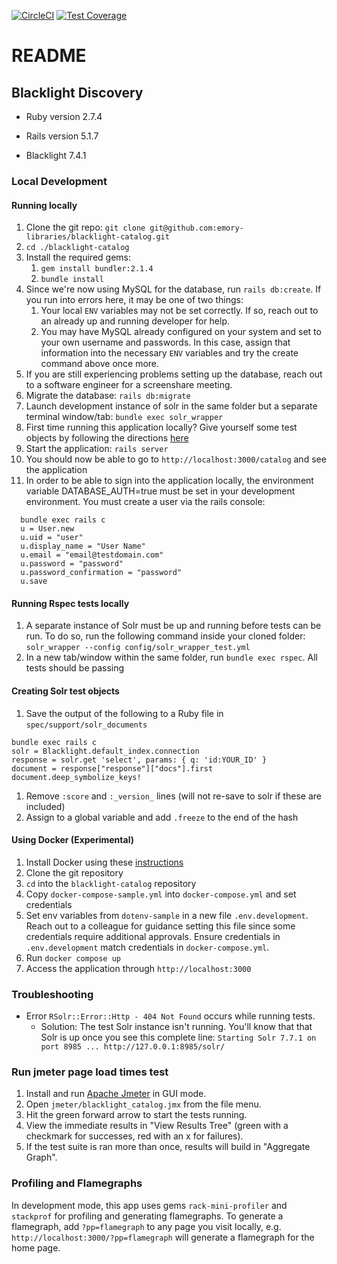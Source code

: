 [![CircleCI](https://circleci.com/gh/emory-libraries/blacklight-catalog.svg?style=svg)](https://circleci.com/gh/emory-libraries/blacklight-catalog)
[![Test Coverage](https://api.codeclimate.com/v1/badges/a0d9d34d60d7f3ffe2c2/test_coverage)](https://codeclimate.com/github/emory-libraries/blacklight-catalog/test_coverage)

# README

## Blacklight Discovery

* Ruby version 2.7.4

* Rails version 5.1.7

* Blacklight 7.4.1

### Local Development

#### Running locally

1. Clone the git repo: `git clone git@github.com:emory-libraries/blacklight-catalog.git`
1. `cd ./blacklight-catalog`
1. Install the required gems:
    1. `gem install bundler:2.1.4`
    1. `bundle install`
1. Since we're now using MySQL for the database, run `rails db:create`. If you run into errors here, it may be one of two things:
    1. Your local `ENV` variables may not be set correctly. If so, reach out to an already up and running developer for help.
    2. You may have MySQL already configured on your system and set to your own username and passwords. In this case, assign that information into the necessary `ENV` variables and try the create command above once more.
1. If you are still experiencing problems setting up the database, reach out to a software engineer for a screenshare meeting.
1. Migrate the database: `rails db:migrate`
1. Launch development instance of solr in the same folder but a separate terminal window/tab: `bundle exec solr_wrapper`
1. First time running this application locally? Give yourself some test objects by following the directions [here](https://github.com/emory-libraries/blacklight-catalog/blob/main/HARVESTING_ALMA_DATA.md)
1. Start the application: `rails server`
1. You should now be able to go to `http://localhost:3000/catalog` and see the application
1. In order to be able to sign into the application locally, the environment variable DATABASE_AUTH=true must be set in your development environment.
You must create a user via the rails console:
```
  bundle exec rails c
  u = User.new
  u.uid = "user"
  u.display_name = "User Name"
  u.email = "email@testdomain.com"
  u.password = "password"
  u.password_confirmation = "password"
  u.save
```

#### Running Rspec tests locally

1. A separate instance of Solr must be up and running before tests can be run. To do so, run the following command inside your cloned folder: `solr_wrapper --config config/solr_wrapper_test.yml`
1. In a new tab/window within the same folder, run `bundle exec rspec`. All tests should be passing

#### Creating Solr test objects
1. Save the output of the following to a Ruby file in `spec/support/solr_documents`
```
bundle exec rails c
solr = Blacklight.default_index.connection
response = solr.get 'select', params: { q: 'id:YOUR_ID' }
document = response["response"]["docs"].first
document.deep_symbolize_keys!
```
1. Remove `:score` and `:_version_` lines (will not re-save to solr if these are included)
1. Assign to a global variable and add `.freeze` to the end of the hash

#### Using Docker (Experimental)

1. Install Docker using these [instructions](https://docs.docker.com/engine/install/)
2. Clone the git repository
3. `cd` into the `blacklight-catalog` repository
4. Copy `docker-compose-sample.yml` into `docker-compose.yml` and set credentials
5. Set env variables from `dotenv-sample` in a new file `.env.development`. Reach out to a colleague for guidance setting this file since some credentials require additional approvals. Ensure credentials in `.env.development` match credentials in `docker-compose.yml`.
6. Run `docker compose up`
7. Access the application through `http://localhost:3000`

### Troubleshooting
- Error `RSolr::Error::Http - 404 Not Found` occurs while running tests.
    - Solution: The test Solr instance isn't running. You'll know that that Solr is up once you see this complete line: `Starting Solr 7.7.1 on port 8985 ... http://127.0.0.1:8985/solr/`

### Run jmeter page load times test
1. Install and run [Apache Jmeter](https://jmeter.apache.org/) in GUI mode.
1. Open `jmeter/blacklight_catalog.jmx` from the file menu.
1. Hit the green forward arrow to start the tests running.
1. View the immediate results in "View Results Tree" (green with a checkmark for successes, red with an x for failures).
1. If the test suite is ran more than once, results will build in "Aggregate Graph".

### Profiling and Flamegraphs

In development mode, this app uses gems `rack-mini-profiler` and `stackprof` for profiling and generating flamegraphs. To generate a flamegraph, add `?pp=flamegraph` to any page you visit locally, e.g. `http://localhost:3000/?pp=flamegraph` will generate a flamegraph for the home page.

